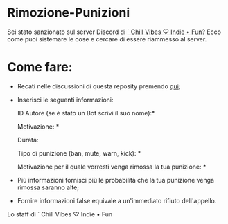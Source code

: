 # Rimozione-Punizioni

Sei stato sanzionato sul server Discord di [` Chill Vibes ♡ Indie • Fun](https://discord.gg/jxh2qxu)? Ecco come puoi sistemare le cose e cercare di essere riammesso al server.

# Come fare:

- Recati nelle discussioni di questa reposity premendo [qui](https://github.com/Chill-Vabes/Rimozione-Punizioni/issues);

- Inserisci le seguenti informazioni:

  ID Autore (se è stato un Bot scrivi il suo nome):*
  
  Motivazione: *
  
  Durata:
  
  Tipo di punizione (ban, mute, warn, kick): *
  
  Motivazione per il quale vorresti venga rimossa la tua punizione: *
  
- Più informazioni fornisci più le probabilità che la tua punizione venga rimossa saranno alte;

- Fornire informazioni false equivale a un'immediato rifiuto dell'appello.



Lo staff di ` Chill Vibes ♡ Indie • Fun
